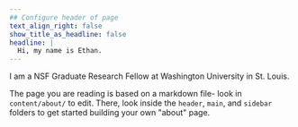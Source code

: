 ```yaml
---
## Configure header of page
text_align_right: false
show_title_as_headline: false
headline: |
  Hi, my name is Ethan.
---
```


<!-- this is a subheadline -->
I am a NSF Graduate Research Fellow at Washington University in St. Louis. 

The page you are reading is based on a markdown file- look in `content/about/` to edit. There, look inside the `header`, `main`, and `sidebar` folders to get started building your own "about" page.